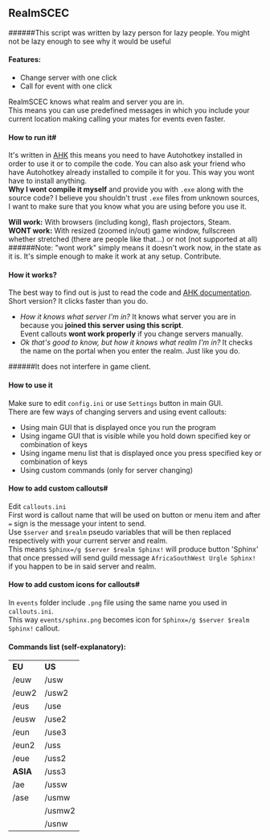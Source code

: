 ## RealmSCEC
######This script was written by lazy person for lazy people. You might not be lazy enough to see why it would be useful
#### Features: #
*   Change server with one click
*   Call for event with one click


RealmSCEC knows what realm and server you are in.     
This means you can use predefined messages in which you include your current location making calling your mates for events even faster.
#### How to run it#
It's written in [AHK](http://www.autohotkey.com/) this means you need to have Autohotkey installed in order to use it or to compile the code. You can also ask your friend who have Autohotkey already installed to compile it for you. This way you wont have to install anything.    
**Why I wont compile it myself** and provide you with `.exe` along with the source code? I believe you shouldn't trust `.exe` files from unknown sources, I want to make sure that you know what you are using before you use it.   

**Will work:**
With browsers (including kong), flash projectors, Steam.    
**WONT work:**
With resized (zoomed in/out) game window, fullscreen whether stretched (there are people like that...) or not (not supported at all)   
######Note: "wont work" simply means it doesn't work now, in the state as it is. It's simple enough to make it work at any setup. Contribute.
 

#### How it works? #
The best way to find out is just to read the code and [AHK documentation](http://www.autohotkey.com/docs/).   
Short version? It clicks faster than you do. 
* *How it knows what server I'm in?* It knows what server you are in because you **joined this server using this script**.    
Event callouts **wont work properly** if you change servers manually.   
* *Ok that's good to know, but how it knows what realm I'm in?*  It checks the name on the portal when you enter the realm. Just like you do.        
 
######It does not interfere in game client.


#### How to use it #
Make sure to edit `config.ini` or use `Settings` button in main GUI.   
There are few ways of changing servers and using event callouts:
* Using main GUI that is displayed once you run the program
* Using ingame GUI that is visible while you hold down specified key or combination of keys
* Using ingame menu list that is displayed once you press specified key or combination of keys
* Using custom commands (only for server changing)

#### How to add custom callouts#
Edit `callouts.ini`    
First word is callout name that will be used on button or menu item and after `=` sign is the message your intent to send.    
Use `$server` and `$realm` pseudo variables that will be then replaced respectively with your current server and realm.   
This means `Sphinx=/g $server $realm Sphinx!` will produce button 'Sphinx' that once pressed will send guild message `AfricaSouthWest Urgle Sphinx!` if you happen to be in said server and realm.
#### How to add custom icons for callouts#
In `events` folder include `.png` file using the same name you used in `callouts.ini`.      
This way `events/sphinx.png` becomes icon for `Sphinx=/g $server $realm Sphinx!` callout.

#### Commands list (self-explanatory):
<table>
<tr><td><b>EU</b></td><td><b>US</b></td></tr>
<tr><td>/euw</td><td>/usw</td></tr>
<tr><td>/euw2</td><td>/usw2</td></tr>
<tr><td>/eus</td><td>/use</td></tr>
<tr><td>/eusw</td><td>/use2</td></tr>
<tr><td>/eun</td><td>/use3</td></tr>
<tr><td>/eun2</td><td>/uss</td></tr>
<tr><td>/eue</td><td>/uss2</td></tr>
<tr><td><b>ASIA</b></td><td>/uss3</td></tr>
<tr><td>/ae</td><td>/ussw</td></tr>
<tr><td>/ase</td><td>/usmw</td></tr>
<tr><td></td><td>/usmw2</td></tr>
<tr><td></td><td>/usnw</td></tr>
</table>








